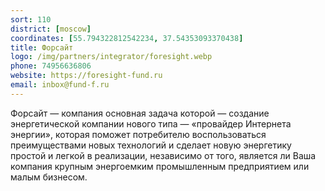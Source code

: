 ```yaml
---
sort: 110
district: [moscow]
coordinates: [55.794322812542234, 37.54353093370438]
title: Форсайт
logo: /img/partners/integrator/foresight.webp
phone: 74956636806
website: https://foresight-fund.ru
email: inbox@fund-f.ru
---
```


Форсайт — компания основная задача которой — создание энергетической компании нового типа — «провайдер Интернета энергии», которая поможет потребителю воспользоваться преимуществами новых технологий и сделает новую энергетику простой и легкой в реализации, независимо от того, является ли Ваша компания крупным энергоемким промышленным предприятием или малым бизнесом.

